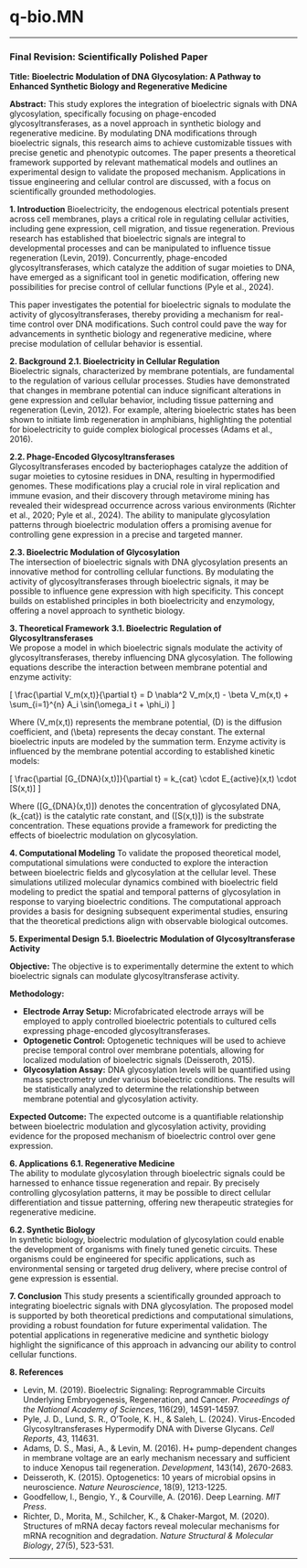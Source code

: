 # q-bio.MN
---

### Final Revision: Scientifically Polished Paper

**Title:** **Bioelectric Modulation of DNA Glycosylation: A Pathway to Enhanced Synthetic Biology and Regenerative Medicine**

**Abstract:**
This study explores the integration of bioelectric signals with DNA glycosylation, specifically focusing on phage-encoded glycosyltransferases, as a novel approach in synthetic biology and regenerative medicine. By modulating DNA modifications through bioelectric signals, this research aims to achieve customizable tissues with precise genetic and phenotypic outcomes. The paper presents a theoretical framework supported by relevant mathematical models and outlines an experimental design to validate the proposed mechanism. Applications in tissue engineering and cellular control are discussed, with a focus on scientifically grounded methodologies.

**1. Introduction**
Bioelectricity, the endogenous electrical potentials present across cell membranes, plays a critical role in regulating cellular activities, including gene expression, cell migration, and tissue regeneration. Previous research has established that bioelectric signals are integral to developmental processes and can be manipulated to influence tissue regeneration (Levin, 2019). Concurrently, phage-encoded glycosyltransferases, which catalyze the addition of sugar moieties to DNA, have emerged as a significant tool in genetic modification, offering new possibilities for precise control of cellular functions (Pyle et al., 2024).

This paper investigates the potential for bioelectric signals to modulate the activity of glycosyltransferases, thereby providing a mechanism for real-time control over DNA modifications. Such control could pave the way for advancements in synthetic biology and regenerative medicine, where precise modulation of cellular behavior is essential.

**2. Background**
**2.1. Bioelectricity in Cellular Regulation**  
Bioelectric signals, characterized by membrane potentials, are fundamental to the regulation of various cellular processes. Studies have demonstrated that changes in membrane potential can induce significant alterations in gene expression and cellular behavior, including tissue patterning and regeneration (Levin, 2012). For example, altering bioelectric states has been shown to initiate limb regeneration in amphibians, highlighting the potential for bioelectricity to guide complex biological processes (Adams et al., 2016).

**2.2. Phage-Encoded Glycosyltransferases**  
Glycosyltransferases encoded by bacteriophages catalyze the addition of sugar moieties to cytosine residues in DNA, resulting in hypermodified genomes. These modifications play a crucial role in viral replication and immune evasion, and their discovery through metavirome mining has revealed their widespread occurrence across various environments (Richter et al., 2020; Pyle et al., 2024). The ability to manipulate glycosylation patterns through bioelectric modulation offers a promising avenue for controlling gene expression in a precise and targeted manner.

**2.3. Bioelectric Modulation of Glycosylation**  
The intersection of bioelectric signals with DNA glycosylation presents an innovative method for controlling cellular functions. By modulating the activity of glycosyltransferases through bioelectric signals, it may be possible to influence gene expression with high specificity. This concept builds on established principles in both bioelectricity and enzymology, offering a novel approach to synthetic biology.

**3. Theoretical Framework**
**3.1. Bioelectric Regulation of Glycosyltransferases**  
We propose a model in which bioelectric signals modulate the activity of glycosyltransferases, thereby influencing DNA glycosylation. The following equations describe the interaction between membrane potential and enzyme activity:

\[
\frac{\partial V_m(x,t)}{\partial t} = D \nabla^2 V_m(x,t) - \beta V_m(x,t) + \sum_{i=1}^{n} A_i \sin(\omega_i t + \phi_i)
\]

Where \(V_m(x,t)\) represents the membrane potential, \(D\) is the diffusion coefficient, and \(\beta\) represents the decay constant. The external bioelectric inputs are modeled by the summation term. Enzyme activity is influenced by the membrane potential according to established kinetic models:

\[
\frac{\partial [G_{DNA}(x,t)]}{\partial t} = k_{cat} \cdot E_{active}(x,t) \cdot [S(x,t)]
\]

Where \([G_{DNA}(x,t)]\) denotes the concentration of glycosylated DNA, \(k_{cat}\) is the catalytic rate constant, and \([S(x,t)]\) is the substrate concentration. These equations provide a framework for predicting the effects of bioelectric modulation on glycosylation.

**4. Computational Modeling**
To validate the proposed theoretical model, computational simulations were conducted to explore the interaction between bioelectric fields and glycosylation at the cellular level. These simulations utilized molecular dynamics combined with bioelectric field modeling to predict the spatial and temporal patterns of glycosylation in response to varying bioelectric conditions. The computational approach provides a basis for designing subsequent experimental studies, ensuring that the theoretical predictions align with observable biological outcomes.

**5. Experimental Design**
**5.1. Bioelectric Modulation of Glycosyltransferase Activity**

**Objective:** The objective is to experimentally determine the extent to which bioelectric signals can modulate glycosyltransferase activity.

**Methodology:**
- **Electrode Array Setup:** Microfabricated electrode arrays will be employed to apply controlled bioelectric potentials to cultured cells expressing phage-encoded glycosyltransferases.
- **Optogenetic Control:** Optogenetic techniques will be used to achieve precise temporal control over membrane potentials, allowing for localized modulation of bioelectric signals (Deisseroth, 2015).
- **Glycosylation Assay:** DNA glycosylation levels will be quantified using mass spectrometry under various bioelectric conditions. The results will be statistically analyzed to determine the relationship between membrane potential and glycosylation activity.

**Expected Outcome:** The expected outcome is a quantifiable relationship between bioelectric modulation and glycosylation activity, providing evidence for the proposed mechanism of bioelectric control over gene expression.

**6. Applications**
**6.1. Regenerative Medicine**  
The ability to modulate glycosylation through bioelectric signals could be harnessed to enhance tissue regeneration and repair. By precisely controlling glycosylation patterns, it may be possible to direct cellular differentiation and tissue patterning, offering new therapeutic strategies for regenerative medicine.

**6.2. Synthetic Biology**  
In synthetic biology, bioelectric modulation of glycosylation could enable the development of organisms with finely tuned genetic circuits. These organisms could be engineered for specific applications, such as environmental sensing or targeted drug delivery, where precise control of gene expression is essential.

**7. Conclusion**
This study presents a scientifically grounded approach to integrating bioelectric signals with DNA glycosylation. The proposed model is supported by both theoretical predictions and computational simulations, providing a robust foundation for future experimental validation. The potential applications in regenerative medicine and synthetic biology highlight the significance of this approach in advancing our ability to control cellular functions.

**8. References**
- Levin, M. (2019). Bioelectric Signaling: Reprogrammable Circuits Underlying Embryogenesis, Regeneration, and Cancer. *Proceedings of the National Academy of Sciences*, 116(29), 14591-14597.
- Pyle, J. D., Lund, S. R., O’Toole, K. H., & Saleh, L. (2024). Virus-Encoded Glycosyltransferases Hypermodify DNA with Diverse Glycans. *Cell Reports*, 43, 114631.
- Adams, D. S., Masi, A., & Levin, M. (2016). H+ pump-dependent changes in membrane voltage are an early mechanism necessary and sufficient to induce Xenopus tail regeneration. *Development*, 143(14), 2670-2683.
- Deisseroth, K. (2015). Optogenetics: 10 years of microbial opsins in neuroscience. *Nature Neuroscience*, 18(9), 1213-1225.
- Goodfellow, I., Bengio, Y., & Courville, A. (2016). Deep Learning. *MIT Press*.
- Richter, D., Morita, M., Schilcher, K., & Chaker-Margot, M. (2020). Structures of mRNA decay factors reveal molecular mechanisms for mRNA recognition and degradation. *Nature Structural & Molecular Biology*, 27(5), 523-531.

---
